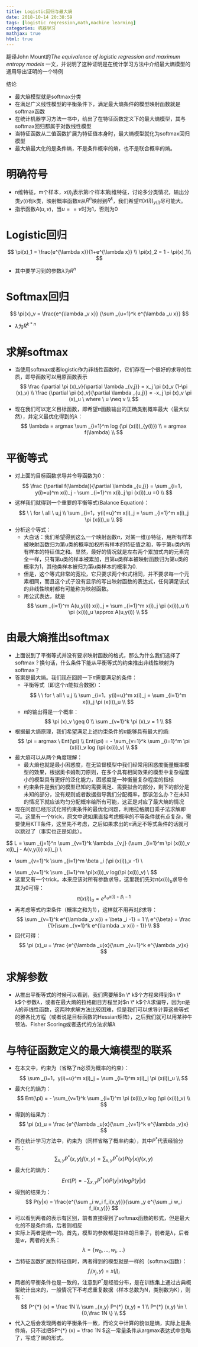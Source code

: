 ```yaml
---
title: Logistic回归与最大熵
date: 2018-10-14 20:38:59
tags: [logistic regression,math,machine learning]
categories: 机器学习
mathjax: true
html: true
---
```


翻译John Mount的*The equivalence of logistic regression and maximum entropy models* 一文，并说明了这种证明是在统计学习方法中介绍最大熵模型的通用导出证明的一个特例

结论
- 最大熵模型就是softmax分类
- 在满足广义线性模型的平衡条件下，满足最大熵条件的模型映射函数就是softmax函数
- 在统计机器学习方法一书中，给出了在特征函数定义下的最大熵模型，其与softmax回归都属于对数线性模型
- 当特征函数从二值函数扩展为特征值本身时，最大熵模型就化为softmax回归模型
- 最大熵最大化的是条件熵，不是条件概率的熵，也不是联合概率的熵。


<!--more-->  

# 明确符号
- n维特征，m个样本，$x(i)_j$表示第i个样本第j维特征，讨论多分类情况，输出分类$y(i)$有k类，映射概率函数$\pi$从$R^n$映射到$R^k$，我们希望$\pi(x(i))_{y(i)}$尽可能大。
- 指示函数$A(u,v)$，当$u==v$时为1，否则为0

# Logistic回归
$$
\pi(x)_1 = \frac{e^{\lambda x}}{1+e^{\lambda x}} \\
\pi(x)_2 = 1 - \pi(x)_1\\
$$
- 其中要学习到的参数$\lambda$为$R^n$

# Softmax回归
$$
\pi(x)_v = \frac{e^{\lambda _v x}} {\sum _{u=1}^k e^{\lambda _u x}}
$$
- $\lambda$为$R^{k * n}$

# 求解softmax
- 当使用softmax或者logistic作为非线性函数时，它们存在一个很好的求导的性质，即导函数可以用原函数表示
$$
\frac {\partial \pi (x)_v}{\partial \lambda _{v,j}} = x_j  \pi (x)_v (1-\pi (x)_v) \\
\frac {\partial \pi (x)_v}{\partial \lambda _{u,j}} = -x_j \pi (x)_v \pi (x)_u \ where \  u \neq v \\
$$ 
- 现在我们可以定义目标函数，即希望$\pi$函数输出的正确类别概率最大（最大似然），并定义最优化得到的$\lambda$：
$$
\lambda = argmax \sum _{i=1}^m log (\pi (x(i))_{y(i)}) \\
= argmax f(\lambda) \\
$$

# 平衡等式
- 对上面的目标函数求导并令导函数为0：
$$
\frac {\partial f(\lambda)}{\partial \lambda _{u,j}} = \sum _{i=1，y(i)=u}^m x(i)_j - \sum _{i=1}^m x(i)_j \pi (x(i))_u =0 \\
$$
- 这样我们就得到一个重要的平衡等式(Balance Equation)：
$$
\ \  for \ all \ u,j \\
\sum _{i=1，y(i)=u}^m x(i)_j = \sum _{i=1}^m x(i)_j \pi (x(i))_u \\
$$
- 分析这个等式：
	- 大白话：我们希望得到这么一个映射函数$\pi$，对某一维(j)特征，用所有样本被映射函数归为第u类的概率加权所有样本的特征值之和，等于第u类内所有样本的特征值之和。显然，最好的情况就是左右两个累加式内的元素完全一样，只有第u类的样本被累加，且第u类样本被映射函数归为第u类的概率为1，其他类样本被归为第u类样本的概率为0.
	- 但是，这个等式非常的宽松，它只要求两个和式相同，并不要求每一个元素相同，而且这个式子没有显示的写出映射函数的表达式，任何满足该式的非线性映射都有可能称为映射函数。
	- 用公式表达，就是
	$$
	\sum _{i=1}^m A(u,y(i)) x(i)_j = \sum _{i=1}^m x(i)_j \pi (x(i))_u \\
	\pi (x(i))_u \approx A(u,y(i)) \\
	$$

# 由最大熵推出softmax
- 上面说到了平衡等式并没有要求映射函数的格式，那么为什么我们选择了softmax？换句话，什么条件下能从平衡等式的约束推出非线性映射为softmax？
- 答案是最大熵。我们现在回顾一下$\pi$需要满足的条件：
	- 平衡等式（即这个$\pi$能拟合数据）：
	$$
	\ \  for \ all \ u,j \\
	\sum _{i=1，y(i)=u}^m x(i)_j = \sum _{i=1}^m x(i)_j \pi (x(i))_u \\
	$$
	- $\pi$的输出得是一个概率：
	$$
	\pi (x)_v \geq 0 \\
	\sum _{v=1}^k \pi (x)_v = 1 \\
	$$
- 根据最大熵原理，我们希望满足上述约束条件的$\pi$能够具有最大的熵:
$$
\pi = argmax \ Ent(\pi) \\
Ent(\pi) = - \sum_{v=1}^k \sum _{i=1}^m \pi (x(i))_v log (\pi (x(i))_v) \\
$$
- 最大熵可以从两个角度理解：
	- 最大熵也就是最小困惑度，在无监督模型中我们经常用困惑度衡量概率模型的效果，根据奥卡姆剃刀原则，在多个具有相同效果的模型中复杂程度小的模型具有更好的泛化能力，困惑度是一种衡量复杂程度的指标
	- 约束条件是我们的模型已知的需要满足、需要拟合的部分，剩下的部分是未知的部分，没有规则或者数据指导我们分配概率，那该怎么办？在未知的情况下就应该均匀分配概率给所有可能，这正是对应了最大熵的情况
- 现在问题已经形式化带约束条件的最优化问题，利用拉格朗日乘子法求解即可。这里有一个trick，原文中说如果直接考虑概率的不等条件就有点复杂，需要使用KTT条件，这里先不考虑，之后如果求出的$\pi$满足不等式条件的话就可以跳过了（事实也正是如此）。

$$
L = \sum _{j=1}^n \sum _{v=1}^k \lambda _{v,j} (\sum _{i=1}^m \pi (x(i))_v x(i)_j - A(v,y(i)) x(i)_j) \\
+ \sum _{v=1}^k \sum _{i=1}^m \beta _i (\pi (x(i))_v -1) \\
- \sum _{v=1}^k \sum _{i=1}^m \pi(x(i))_v log(\pi (x(i))_v) \\
$$
- 这里又有一个trick，本来应该对所有参数求导，这里我们先对$\pi (x(i))_u$求导令其为0可得：
$$
\pi (x(i))_u = e^{\lambda _u x(i) + \beta _i -1}
$$
- 再考虑等式约束条件（概率之和为1），这样就不用再对$\beta$求导：
$$
\sum _{v=1}^k e^{\lambda _v x(i) + \beta _i -1} = 1 \\
e^{\beta} = \frac {1}{\sum _{v=1}^k e^{\lambda _v x(i) - 1}} \\
$$
- 回代可得：
$$
\pi (x)_u = \frac {e^{\lambda _u}x}{\sum _{v=1}^k e^{\lambda _v}x}
$$

# 求解参数
- 从推出平衡等式的时候可以看到，我们需要解$n \* k$个方程来得到$n \* k$个参数$\lambda$，或者在最大熵的拉格朗日方程里对$n \* k$个$\lambda$求偏导，因为$\pi$是$\lambda$的非线性函数，这两种求解方法比较困难，但是我们可以求导计算这些等式的雅各比方程（或者说是目标函数的Hessian矩阵），之后我们就可以用某种牛顿法、Fisher Scoring或者迭代的方法求解$\lambda$

# 与特征函数定义的最大熵模型的联系
- 在本文中，约束为（省略了$\pi$必须为概率的约束）：
$$
\sum _{i=1，y(i)=u}^m x(i)_j = \sum _{i=1}^m x(i)_j \pi (x(i))_u \\
$$
- 最大化的熵为：
$$
Ent(\pi) = - \sum_{v=1}^k \sum _{i=1}^m \pi (x(i))_v log (\pi (x(i))_v) \\
$$
- 得到的结果为：
$$
\pi (x)_u = \frac {e^{\lambda _u}x}{\sum _{v=1}^k e^{\lambda _v}x}
$$
- 而在统计学习方法中，约束为（同样省略了概率约束），其中$P^{*}$代表经验分布：
$$
\sum _{x,y} P^{*} (x,y)f(x,y) = \sum _{x,y} P^{*} (x)P(y|x)f(x,y)
$$
- 最大化的熵为：
$$
Ent(P) = - \sum _{x,y} P^{*}(x) P(y|x) log P(y|x)
$$
- 得到的结果为：
$$
P(y|x) = \frac{e^{\sum _i w_i f_i(x,y)}}{\sum _y e^{\sum _i w_i f_i(x,y)}}
$$
- 可以看到两者的表示有区别，前者直接得到了softmax函数的形式，但是最大化的不是条件熵，后者则相反
- 实际上两者是统一的。首先，模型的参数都是拉格朗日乘子，前者是$\lambda$，后者是$w$，两者的关系：
$$
\lambda = \{w_0,...,w_i,...\}
$$
- 当特征函数扩展到特征值时，两者得到的模型就是一样的（softmax函数）：
$$
f_i(x_j,y) = x(j)_i
$$
- 两者的平衡条件也是一致的，注意到$P^{*}$是经验分布，是在训练集上通过古典概型统计出来的，一般情况下不考虑重复数据（样本总数为N，类别数为K），则有：
$$
P^{*} (x) = \frac 1N \\
\sum _{x,y} P^{*} (x,y) = 1 \\
P^{*} (x,y) \in \{0,\frac 1N \} \\
$$
- 代入之后会发现两者的平衡条件一致，而论文中计算的貌似是熵，实际上是条件熵，只不过把$P^{*} (x) = \frac 1N $这一常量条件从argmax表达式中忽略了，写成了熵的形式。
